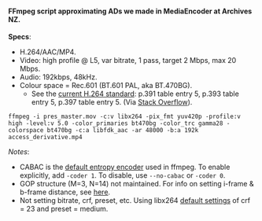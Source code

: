 #### FFmpeg script approximating ADs we made in MediaEncoder at Archives NZ.

**Specs**:
* H.264/AAC/MP4.
* Video: high profile @ L5, var bitrate, 1 pass, target 2 Mbps, max 20 Mbps.
* Audio: 192kbps, 48kHz.
* Colour space = Rec.601 (BT.601 PAL, aka BT.470BG).
  * See the [current H.264 standard](https://www.itu.int/rec/T-REC-H.264-201610-I/en): p.391 table entry 5, p.393 table entry 5, p.397 table entry 5. (Via [Stack Overflow](http://video.stackexchange.com/questions/16840/ffmpeg-explicitly-tag-h-264-as-bt-601-rather-than-leaving-unspecified)).

`ffmpeg -i pres_master.mov -c:v libx264 -pix_fmt yuv420p -profile:v high -level:v 5.0 -color_primaries bt470bg -color_trc gamma28 -colorspace bt470bg -c:a libfdk_aac -ar 48000 -b:a 192k access_derivative.mp4`

_Notes_:
* CABAC is the [default entropy encoder](https://sites.google.com/site/linuxencoding/x264-ffmpeg-mapping) used in ffmpeg. To enable explicitly, add `-coder 1`. To disable, use `--no-cabac` or `-coder 0`.
* GOP structure (M=3, N=14) not maintained. For info on setting i-frame & b-frame distance, see [here](https://sites.google.com/site/linuxencoding/x264-ffmpeg-mapping).
* Not setting bitrate, crf, preset, etc. Using libx264 [default settings](https://trac.ffmpeg.org/wiki/Encode/H.264) of crf = 23 and preset = medium. 
